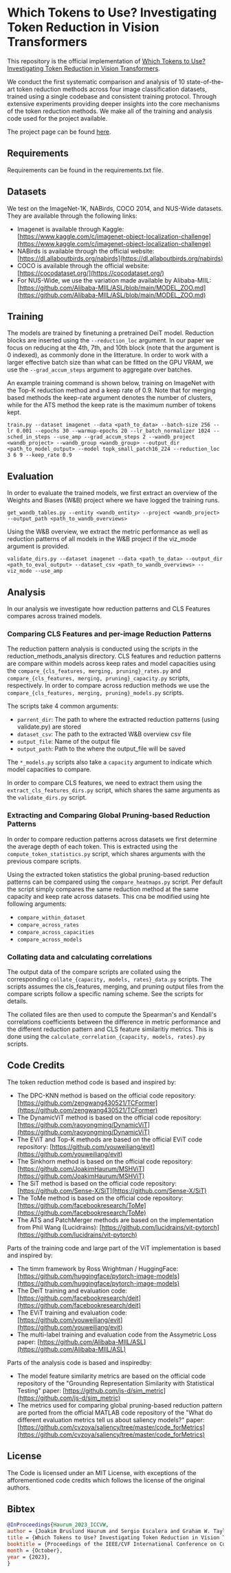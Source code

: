 # Which Tokens to Use? Investigating Token Reduction in Vision Transformers

This repository is the official implementation of [Which Tokens to Use? Investigating Token Reduction in Vision Transformers](https://arxiv.org/abs/2308.04657). 

We conduct the first systematic comparison and analysis of 10 state-of-the-art token reduction methods across four image classification datasets, trained using a single codebase and consistent training protocol. Through extensive experiments providing deeper insights into the core mechanisms of the token reduction methods. We make all of the training and analysis code used for the project available.

The project page can be found [here](http://vap.aau.dk/tokens).

## Requirements

Requirements can be found in the requirements.txt file. 

## Datasets

We test on the ImageNet-1K, NABirds, COCO 2014, and NUS-Wide datasets. They are available through the following links:

- Imagenet is available through Kaggle: [https://www.kaggle.com/c/imagenet-object-localization-challenge](https://www.kaggle.com/c/imagenet-object-localization-challenge)
- NABirds is available through the official website: [https://dl.allaboutbirds.org/nabirds](https://dl.allaboutbirds.org/nabirds)
- COCO is available through the official website: [https://cocodataset.org/](https://cocodataset.org/)
- For NUS-Wide, we use the variation made available by Alibaba-MIIL: [https://github.com/Alibaba-MIIL/ASL/blob/main/MODEL_ZOO.md](https://github.com/Alibaba-MIIL/ASL/blob/main/MODEL_ZOO.md)


## Training

The models are trained by finetuning a pretrained DeiT model. Reduction blocks are inserted using the `--reduction_loc` argument. In our paper we focus on reducing at the 4th, 7th, and 10th block (note that the argument is 0 indexed), as commonly done in the litterature. In order to work with a larger effective batch size than what can be fitted on the GPU VRAM, we use the `--grad_accum_steps` argument to aggregate over batches.

An example training command is shown below, training on ImageNet with the Top-K reduction method and a keep rate of 0.9. Note that for merging based methods the keep-rate argument denotes the number of clusters, while for the ATS method the keep rate is the maximum number of tokens kept.

```
train.py --dataset imagenet --data <path_to_data> --batch-size 256 --lr 0.001 --epochs 30 --warmup-epochs 20 --lr_batch_normalizer 1024 --sched_in_steps --use_amp --grad_accum_steps 2 --wandb_project <wandb_project> --wandb_group <wandb_group> --output_dir <path_to_model_output> --model topk_small_patch16_224 --reduction_loc 3 6 9 --keep_rate 0.9
```

## Evaluation

In order to evaluate the trained models, we first extract an overview of the Weights and Biases (W&B) project where we have logged the training runs.

```
get_wandb_tables.py --entity <wandb_entity> --project <wandb_project> --output_path <path_to_wandb_overviews>
```

Using the W&B overview, we extract the metric performance as well as reduction patterns of all models in the W&B project if the viz_mode argument is provided.

```
validate_dirs.py --dataset imagenet --data <path_to_data> --output_dir <path_to_eval_output> --dataset_csv <path_to_wandb_overviews> --viz_mode --use_amp
```

## Analysis

In our analysis we investigate how reduction patterns and CLS Features compares across trained models.

### Comparing CLS Features and per-image Reduction Patterns 

The reduction pattern analysis is conducted using the scripts in the reduction_methods_analysis directory.
CLS features and reduction patterns are compare within models across keep rates and model capacities using the `compare_{cls_features, merging, pruning}_rates.py` and `compare_{cls_features, merging, pruning}_capacity.py` scripts, respectively. In order to compare across reduction methods we use the `compare_{cls_features, merging, pruning}_models.py` scripts.

The scripts take 4 common arguments:
- `parrent_dir`: The path to where the extracted reduction patterns (using validate.py) are stored
- `dataset_csv`: The path to the extracted W&B overview csv file
- `output_file`: Name of the output file
- `output_path`: Path to the where the output_file will be saved

The `*_models.py` scripts also take a `capacity` argument to indicate which model capacities to compare.

In order to compare CLS features, we need to extract them using the `extract_cls_features_dirs.py` script, which shares the same arguments as the `validate_dirs.py` script.

### Extracting and Comparing Global Pruning-based Reduction Patterns

In order to compare reduction patterns across datasets we first determine the average depth of each token. This is extracted using the `compute_token_statistics.py` script, which shares arguments with the previous compare scripts.

Using the extracted token statistics the global pruning-based reduction patterns can be compared using the `compare_heatmaps.py` script.
Per default the script simply compares the same reduction method at the same capacity and keep rate across datasets. This cna be modified using hte following arguments:
- `compare_within_dataset`
- `compare_across_rates`
- `compare_across_capacities`
- `compare_across_models`

### Collating data and calculating correlations

The output data of the compare scripts are collated using the corresponding `collate_{capacity, models, rates}_data.py` scripts. The scripts assumes the cls_features, merging, and pruning output files from the compare scripts follow a specific naming scheme. See the scripts for details.

The collated files are then used to compute the Spearman's and Kendall's correlations coefficients between the difference in metric performance and the different reduction pattern and CLS feature similaritiy metrics. This is done using the `calculate_correlation_{capacity, models, rates}.py` scripts.



## Code Credits

The token reduction method code is based and inspired by:
- The DPC-KNN method is based on the official code repository: [https://github.com/zengwang430521/TCFormer](https://github.com/zengwang430521/TCFormer)
- The DynamicViT method is based on the official code repository: [https://github.com/raoyongming/DynamicViT](https://github.com/raoyongming/DynamicViT)
- The EViT and Top-K methods are based on the official EViT code repository: [https://github.com/youweiliang/evit](https://github.com/youweiliang/evit)
- The Sinkhorn method is based on the official code repository: [https://github.com/JoakimHaurum/MSHViT](https://github.com/JoakimHaurum/MSHViT)
- The SiT method is based on the official code repository: [https://github.com/Sense-X/SiT](https://github.com/Sense-X/SiT)
- The ToMe method is based on the official code repository: [https://github.com/facebookresearch/ToMe](https://github.com/facebookresearch/ToMe)
- The ATS and PatchMerger methods are based on the implementation from Phil Wang (Lucidrains): [https://github.com/lucidrains/vit-pytorch](https://github.com/lucidrains/vit-pytorch)

Parts of the training code and large part of the ViT implementation is based and inspired by:
- The timm framework by Ross Wrightman / HuggingFace: [https://github.com/huggingface/pytorch-image-models](https://github.com/huggingface/pytorch-image-models)
- The DeiT training and evaluation code: [https://github.com/facebookresearch/deit](https://github.com/facebookresearch/deit)
- The EViT training and evaluation code: [https://github.com/youweiliang/evit](https://github.com/youweiliang/evit)
- The multi-label training and evaluation code from the Assymetric Loss paper: [https://github.com/Alibaba-MIIL/ASL](https://github.com/Alibaba-MIIL/ASL)

Parts of the analysis code is based and inspiredby:
- The model feature similarity metrics are based on the official code repository of the "Grounding Representation Similarity with Statistical Testing" paper: [https://github.com/js-d/sim_metric](https://github.com/js-d/sim_metric)
- The metrics used for comparing global pruning-based reduction pattern are ported from the official MATLAB code repository of the "What do different evaluation metrics tell us about saliency models?" paper: [https://github.com/cvzoya/saliency/tree/master/code_forMetrics](https://github.com/cvzoya/saliency/tree/master/code_forMetrics)

## License

The Code is licensed under an MIT License, with exceptions of the afforementioned code credits which follows the license of the original authors.

## Bibtex
```bibtex
@InProceedings{Haurum_2023_ICCVW,
author = {Joakim Bruslund Haurum and Sergio Escalera and Graham W. Taylor and Thomas B. Moeslund},
title = {Which Tokens to Use? Investigating Token Reduction in Vision Transformers},
booktitle = {Proceedings of the IEEE/CVF International Conference on Computer Vision (ICCV) Workshops},
month = {October},
year = {2023},
}
```
